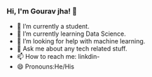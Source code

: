 ### Hi, I'm Gourav jha! 👋

- 🔭 I’m currently a student. 
- 🌱 I’m currently learning Data Science.
- 🤔 I’m looking for help with machine learning.
- 💬 Ask me about any tech related stuff.
- 📫 How to reach me: linkdin-
- 😄 Pronouns:He/His
